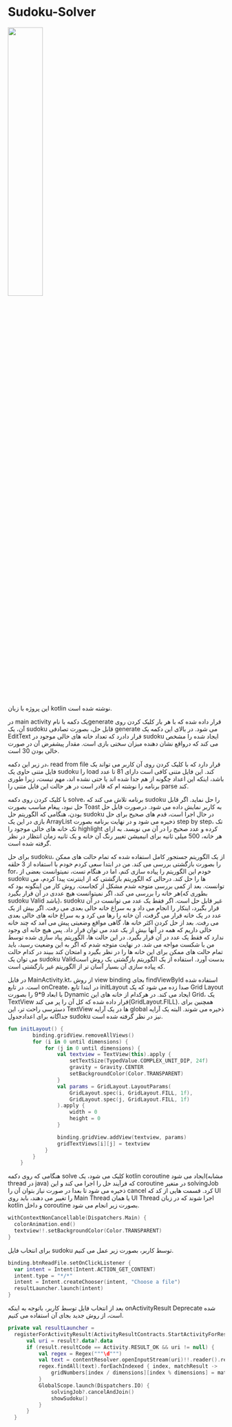 # Sudoku-Solver

<img src="https://github.com/qfewzz/Sudoku-Solver/assets/57349843/6f252138-4bdc-4d4a-bbb8-0ea48d5bcc35" width=40% height=40%>

این پروژه با زبان kotlin نوشته شده است.

در main activity یک دکمه با نامgenerate  قرار داده شده که با هر بار کلیک کردن روی آن، یک sudoku قابل حل، بصورت تصادفی generate می شود. در بالای این دکمه یک EditText قرار دادرد که تعداد خانه های خالی موجود در sudoku ایجاد شده را مشخص می کند که درواقع نشان دهنده میزان سختی بازی است. مقدار پیشفرض آن در صورت خالی بودن 30 است.

در زیر این دکمه، read from file قرار دارد که با کلیک کردن روی آن کاربر می تواند یک فایل متنی حاوی یک sudoku را load کند. این فایل متنی کافی است دارای 81 تا عدد باشد، اینکه این اعداد چگونه از هم جدا شده اند یا حتی نشده اند، مهم نیست، زیرا طوری برنامه را نوشته ام که قادر است در هر حالت این فایل متنی را parse کند.

با کلیک کردن روی دکمه solve، برنامه تلاش می کند که sudoku را حل نماید. اگر قابل حل نبود، پیغام مناسب بصورت Toast به کاربر نمایش داده می شود. درصورت قابل حل بودن، هنگامی که الگوریتم حل sudoku در حال اجرا است، قدم های صحیح برای حل بازی در این یک ArrayList<Action> ذخیره می شود و در نهایت برنامه بصورت step by step، تک تک خانه های خالی موجود را highlight کرده و عدد صحیح را در آن می نویسد. به ازای هر خانه، 500 میلی ثانیه برای انیمیشن تغییر رنگ آن خانه و یک ثانیه زمان انتظار در نظر گرفته شده است.
  
برای حل sudoku، از یک الگوریتم جستجور کامل استفاده شده که تمام حالت های ممکن را بصورت بازگشتی بررسی می کند. من در ابتدا سعی کردم خودم با استفاده از 3 حلقه for، خودم این الگوریتم را پیاده سازی کنم، اما در هنگام تست، نمیتوانست بعضی از sudoku ها را حل کند. درحالی که الگوریتم بازگشتی که از اینترنت پیدا کردم، می توانست. بعد از کمی بررسی متوجه شدم مشکل از کجاست. روش کار من اینگونه بود که هر خانه را بررسی می کند، اگر نمیتوانست هیچ عددی در آن قرار بگیرد(بطوری که sudoku  Valid باشد)، sudoku غیر قابل حل است. اگر فقط یک عدد می توانست در آن قرار بگیرد، اینکار را انجام می داد و به سراغ خانه خالی بعدی می رفت. اگر بیش از یک عدد در یک خانه قرار می گرفت، آن خانه را رها می کرد و به سراغ خانه های خالی بعدی می رفت. بعد از حل کردن اکثر خانه ها، گاهی مواقع وضعیتی پیش می آمد که چند خانه خالی داریم که همه در آنها بیش از یک عدد می توان قرار داد. پس هیچ خانه ای وجود ندارد که فقط یک عدد در آن قرار بگیرد. در این حالت ها، الگوریتم پیاد سازی شده توسط من با شکست مواجه می شد. در نهایت متوجه شدم که اگر به این وضعیت رسید، باید تمام حالت های ممکن برای این خانه ها را در نظر بگیرد و امتحان کند ببیند در کدام حالت می توان یک sudoku  Validبدست آورد. استفاده از یک الگوریتم بازگشتی یک روش است که پیاده سازی آن بسیار آسان تر از الگوریتم غیر بازگشتی است.
  
در فایل MainActivity.kt، از روش view binding بجای findViewById استفاده شده است. در تابع onCreate، در ابتدا تابع initLayout صدا زده می شود که یک Grid Layout با ابعاد 9*9 را بصورت Dynamic ایجاد می کند. در هرکدام از خانه های این Grid، یک TextView قرار داده شده که کل آن را پر می کند(GridLayout.FILL). همچنین برای دسترسی راحت تر، این TextView ها در یک آرایه global ذخیره می شوند. البته یک آرایه جداگانه برای اعدادجدول  sudoku نیز در نظر گرفته شده است.

```kotlin
fun initLayout() {
        binding.gridView.removeAllViews()
        for (i in 0 until dimensions) {
            for (j in 0 until dimensions) {
                val textview = TextView(this).apply {
                    setTextSize(TypedValue.COMPLEX_UNIT_DIP, 24f)
                    gravity = Gravity.CENTER
                    setBackgroundColor(Color.TRANSPARENT)
                }
                val params = GridLayout.LayoutParams(
                    GridLayout.spec(i, GridLayout.FILL, 1f),
                    GridLayout.spec(j, GridLayout.FILL, 1f)
                ).apply {
                    width = 0
                    height = 0
                }

                binding.gridView.addView(textview, params)
                gridTextViews[i][j] = textview
            }
        }
    }
```

  هنگامی که روی دکمه solve کلیک می شود، یک kotlin coroutine ایجاد می شود(مشابه thread در java) که فرآیند حل را اجرا می کند و این coroutine در متغیر solvingJob ذخیره می شود تا بعدا در صورت نیاز بتوان آن را cancel کرد. قسمت هایی از کد که UI را تغییر می دهند، باید روی Main Thread یا همان UI Thread اجرا شوند که در زبان kotlin و داخل coroutine بصورت زیر انجام می شود.
```kotlin
withContextNonCancellable(Dispatchers.Main) {
  colorAnimation.end()
  textview!!.setBackgroundColor(Color.TRANSPARENT)
}
```
  برای انتخاب فایل sudoku توسط کاربر، بصورت زیر عمل می کنیم.
```kotlin
binding.btnReadFile.setOnClickListener {
  var intent = Intent(Intent.ACTION_GET_CONTENT)
  intent.type = "*/*"
  intent = Intent.createChooser(intent, "Choose a file")
  resultLauncher.launch(intent)
}
```
  
  بعد از انتخاب فایل توسط کاربر، باتوجه به اینکه onActivityResult Deprecate شده است، از روش جدید بجای آن استفاده می کنیم.
  
```kotlin
private val resultLauncher =
  registerForActivityResult(ActivityResultContracts.StartActivityForResult()) { result ->
      val uri = result?.data?.data
      if (result.resultCode == Activity.RESULT_OK && uri != null) {
          val regex = Regex("""\d""")
          val text = contentResolver.openInputStream(uri)!!.reader().readText()
          regex.findAll(text).forEachIndexed { index, matchResult ->
              gridNumbers[index / dimensions][index % dimensions] = matchResult.value.toInt()
          }
          GlobalScope.launch(Dispatchers.IO) {
              solvingJob?.cancelAndJoin()
              showSudoku()
          }
      }
  }
```


